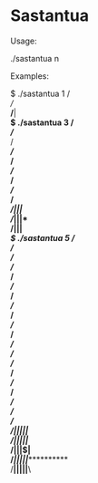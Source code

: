 # Sastantua
Usage:

./sastantua n

Examples:

$ ./sastantua 1
  /*\
 /***\
/**|**\
$ ./sastantua 3
               /*\
              /***\
             /*****\
          /***********\
         /*************\
        /***************\
       /*****************\
    /***********************\
   /*************************\
  /************|||************\
 /*************|||*************\
/**************|||**************\
$ ./sastantua 5
                                  /*\
                                 /***\
                                /*****\
                             /***********\
                            /*************\
                           /***************\
                          /*****************\
                       /***********************\
                      /*************************\
                     /***************************\
                    /*****************************\
                   /*******************************\
               /***************************************\
              /*****************************************\
             /*******************************************\
            /*********************************************\
           /***********************************************\
          /*************************************************\
      /*********************************************************\
     /***********************************************************\
    /****************************|||||****************************\
   /*****************************|||||*****************************\
  /******************************|||$|******************************\
 /*******************************|||||*******************************\
/********************************|||||********************************\
